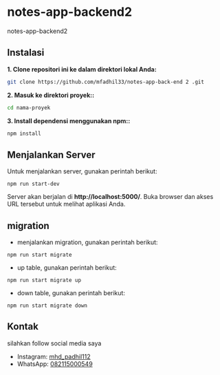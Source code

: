 # notes-app-backend2

notes-app-backend2

## Instalasi

**1. Clone repositori ini ke dalam direktori lokal Anda:**

```bash
git clone https://github.com/mfadhil33/notes-app-back-end 2 .git

```

**2. Masuk ke direktori proyek::**

```bash
cd nama-proyek
```

**3. Install dependensi menggunakan npm::**

```bash
npm install
```

## Menjalankan Server

Untuk menjalankan server, gunakan perintah berikut:

```
npm run start-dev
```

Server akan berjalan di **http://localhost:5000/**. Buka browser dan akses URL tersebut untuk melihat aplikasi Anda.

## migration

- menjalankan migration, gunakan perintah berikut:

```
npm run start migrate
```

- up table, gunakan perintah berikut:

```
npm run start migrate up
```

- down table, gunakan perintah berikut:

```
npm run start migrate down
```

## Kontak

silahkan follow social media saya

- Instagram: [mhd_padhil112](https://www.instagram.com/mhd_padhil112/)
- WhatsApp: [082115000549](https://wa.me/+6282115000549)
